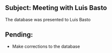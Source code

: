 ## Subject: Meeting with Luis Basto

The database was presented to Luis Basto

## Pending: 

+ Make corrections to the database